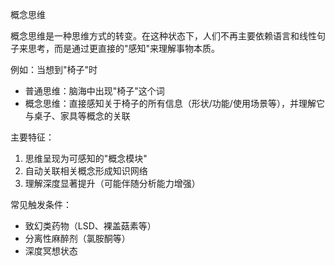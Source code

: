 概念思维

概念思维是一种思维方式的转变。在这种状态下，人们不再主要依赖语言和线性句子来思考，而是通过更直接的"感知"来理解事物本质。

例如：当想到"椅子"时
- 普通思维：脑海中出现"椅子"这个词
- 概念思维：直接感知关于椅子的所有信息（形状/功能/使用场景等），并理解它与桌子、家具等概念的关联

主要特征：
1. 思维呈现为可感知的"概念模块"
2. 自动关联相关概念形成知识网络
3. 理解深度显著提升（可能伴随分析能力增强）

常见触发条件：
- 致幻类药物（LSD、裸盖菇素等）
- 分离性麻醉剂（氯胺酮等）
- 深度冥想状态